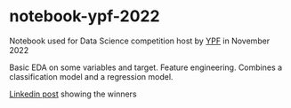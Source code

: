 # notebook-ypf-2022
Notebook used for Data Science competition host by [YPF](https://www.ypf.com/Paginas/home.aspx) in November 2022

Basic EDA on some variables and target.
Feature engineering.
Combines a classification model and a regression model.

[Linkedin post](https://www.linkedin.com/posts/ypf-s-a-_competenciadedatos-dataanalytics-activity-7013964613310394368-Ze4R/?originalSubdomain=zw) showing the winners

